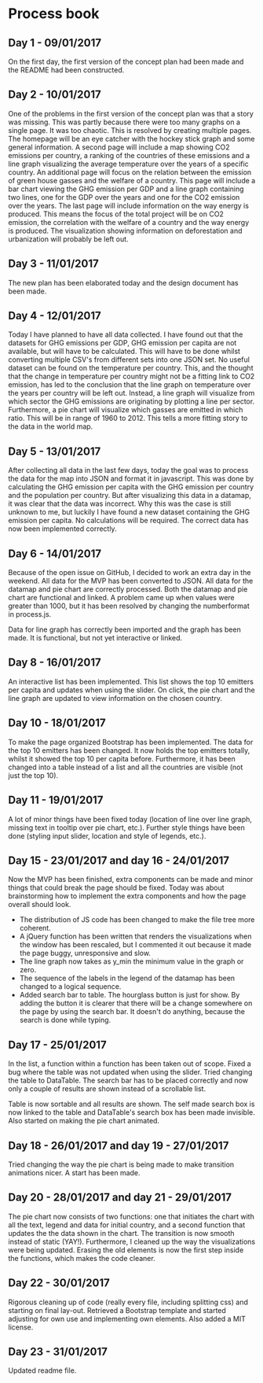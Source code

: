 # Process book

## Day 1 - 09/01/2017
On the first day, the first version of the concept plan had been made and the README had been constructed.

## Day 2 - 10/01/2017
One of the problems in the first version of the concept plan was that a story was missing. This was partly because there were too many graphs on a single page. It was too chaotic. This is resolved by creating multiple pages. The homepage will be an eye catcher with the hockey stick graph and some general information. A second page will include a map showing CO2 emissions per country, a ranking of the countries of these emissions and a line graph visualizing the average temperature over the years of a specific country.
An additional page will focus on the relation between the emission of green house gasses and the welfare of a country. This page will include a bar chart viewing the GHG emission per GDP and a line graph containing two lines, one for the GDP over the years and one for the CO2 emission over the years.
The last page will include information on the way energy is produced. This means the focus of the total project will be on CO2 emission, the correlation with the welfare of a country and the way energy is produced. The visualization showing information on deforestation and urbanization will probably be left out.

## Day 3 - 11/01/2017
The new plan has been elaborated today and the design document has been made.

## Day 4 - 12/01/2017
Today I have planned to have all data collected. I have found out that the datasets for GHG emissions per GDP, GHG emission per capita are not available, but will have to be calculated. This will have to be done whilst converting multiple CSV's from different sets into one JSON set.
No useful dataset can be found on the temperature per country. This, and the thought that the change in temperature per country might not be a fitting link to CO2 emission, has led to the conclusion that the line graph on temperature over the years per country will be left out. Instead, a line graph will visualize from which sector the GHG emissions are originating by plotting a line per sector. Furthermore, a pie chart will visualize which gasses are emitted in which ratio. This will be in range of 1960 to 2012. This tells a more fitting story to the data in the world map.

## Day 5 - 13/01/2017
After collecting all data in the last few days, today the goal was to process the data for the map into JSON and format it in javascript. This was done by calculating the GHG emission per capita with the GHG emission per country and the population per country. But after visualizing this data in a datamap, it was clear that the data was incorrect. Why this was the case is still unknown to me, but luckily I have found a new dataset containing the GHG emission per capita. No calculations will be required. The correct data has now been implemented correctly.

## Day 6 - 14/01/2017
Because of the open issue on GitHub, I decided to work an extra day in the weekend. All data for the MVP has been converted to JSON. All data for the datamap and pie chart are correctly processed. Both the datamap and pie chart are functional and linked. A problem came up when values were greater than 1000, but it has been resolved by changing the numberformat in process.js.

Data for line graph has correctly been imported and the graph has been made. It is functional, but not yet interactive or linked.

## Day 8 - 16/01/2017
An interactive list has been implemented. This list shows the top 10 emitters per capita and updates when using the slider. On click, the pie chart and the line graph are updated to view information on the chosen country.

## Day 10 - 18/01/2017
To make the page organized Bootstrap has been implemented. The data for the top 10 emitters has been changed. It now holds the top emitters totally, whilst it showed the top 10 per capita before. Furthermore, it has been changed into a table instead of a list and all the countries are visible (not just the top 10).

## Day 11 - 19/01/2017
A lot of minor things have been fixed today (location of line over line graph, missing text in tooltip over pie chart, etc.). Further style things have been done (styling input slider, location and style of legends, etc.).

## Day 15 - 23/01/2017 and day 16 - 24/01/2017
Now the MVP has been finished, extra components can be made and minor things that could break the page should be fixed. Today was about brainstorming how to implement the extra components and how the page overall should look.

* The distribution of JS code has been changed to make the file tree more coherent.
* A jQuery function has been written that renders the visualizations when the window has been rescaled, but I commented it out because it made the page buggy, unresponsive and slow.
* The line graph now takes as y_min the minimum value in the graph or zero.
* The sequence of the labels in the legend of the datamap has been changed to a logical sequence.
* Added search bar to table. The hourglass button is just for show. By adding the button it is clearer that there will be a change somewhere on the page by using the search bar. It doesn't do anything, because the search is done while typing.

## Day 17 - 25/01/2017
In the list, a function within a function has been taken out of scope. Fixed a bug where the table was not updated when using the slider. Tried changing the table to DataTable. The search bar has to be placed correctly and now only a couple of results are shown instead of a scrollable list.

Table is now sortable and all results are shown. The self made search box is now linked to the table and DataTable's search box has been made invisible. Also started on making the pie chart animated.

## Day 18 - 26/01/2017 and day 19 - 27/01/2017
Tried changing the way the pie chart is being made to make transition animations nicer. A start has been made.

## Day 20 - 28/01/2017 and day 21 - 29/01/2017
The pie chart now consists of two functions: one that initiates the chart with all the text, legend and data for initial country, and a second function that updates the the data shown in the chart. The transition is now smooth instead of static (YAY!). Furthermore, I cleaned up the way the visualizations were being updated. Erasing the old elements is now the first step inside the functions, which makes the code cleaner.

## Day 22 - 30/01/2017
Rigorous cleaning up of code (really every file, including splitting css) and starting on final lay-out. Retrieved a Bootstrap template and started adjusting for own use and implementing own elements. Also added a MIT license.

## Day 23 - 31/01/2017
Updated readme file.
